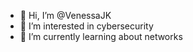 - 👋 Hi, I’m @VenessaJK
- 👀 I’m interested in cybersecurity
- 🌱 I’m currently learning about networks
